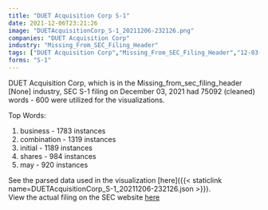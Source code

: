 ```yaml
---
title: "DUET Acquisition Corp S-1"
date: 2021-12-06T23:21:26
image: "DUETAcquisitionCorp_S-1_20211206-232126.png"
companies: "DUET Acquisition Corp"
industry: "Missing_From_SEC_Filing_Header"
tags: ["DUET Acquisition Corp","Missing_From_SEC_Filing_Header","12-03-2021","S-1"]
forms: "S-1"
---
```

DUET Acquisition Corp, which is in the Missing_from_sec_filing_header [None] industry, SEC S-1 filing on December 03, 2021 had 75092 (cleaned) words - 600 were utilized for the visualizations.

Top Words:
1. business - 1783 instances
2. combination - 1319 instances
3. initial - 1189 instances
4. shares - 984 instances
5. may - 920 instances


See the parsed data used in the visualization [here]({{< staticlink name=DUETAcquisitionCorp_S-1_20211206-232126.json >}}).  
View the actual filing on the SEC website [here](https://www.sec.gov/Archives/edgar/data/1890671/0001493152-21-030471.txt)
